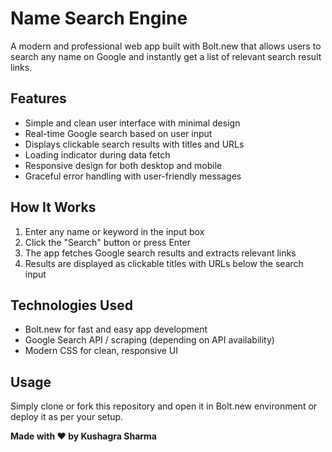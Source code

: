 # Name Search Engine

A modern and professional web app built with Bolt.new that allows users to search any name on Google and instantly get a list of relevant search result links.

## Features
- Simple and clean user interface with minimal design
- Real-time Google search based on user input
- Displays clickable search results with titles and URLs
- Loading indicator during data fetch
- Responsive design for both desktop and mobile
- Graceful error handling with user-friendly messages

## How It Works
1. Enter any name or keyword in the input box
2. Click the "Search" button or press Enter
3. The app fetches Google search results and extracts relevant links
4. Results are displayed as clickable titles with URLs below the search input

## Technologies Used
- Bolt.new for fast and easy app development
- Google Search API / scraping (depending on API availability)
- Modern CSS for clean, responsive UI

## Usage
Simply clone or fork this repository and open it in Bolt.new environment or deploy it as per your setup.



**Made with ❤️ by Kushagra Sharma**
